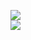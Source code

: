 [![](https://img.shields.io/badge/Made%20With-Github%20Spray-lightgrey.svg?style=for-the-badge&logo=github)](https://github.com/Annihil/github-spray#30170)  
[![](https://i.imgur.com/2DrTn0Z.gif)](https://github.com/Annihil/github-spray)